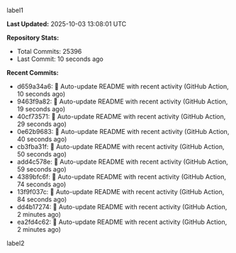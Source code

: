 
label1 
<!-- ACTIVITY_START -->
**Last Updated:** 2025-10-03 13:08:01 UTC

**Repository Stats:**
- Total Commits: 25396
- Last Commit: 10 seconds ago

**Recent Commits:**
- d659a34a6: 🤖 Auto-update README with recent activity (GitHub Action, 10 seconds ago)
- 9463f9a82: 🤖 Auto-update README with recent activity (GitHub Action, 19 seconds ago)
- 40cf73571: 🤖 Auto-update README with recent activity (GitHub Action, 29 seconds ago)
- 0e62b9683: 🤖 Auto-update README with recent activity (GitHub Action, 40 seconds ago)
- cb3fba31f: 🤖 Auto-update README with recent activity (GitHub Action, 50 seconds ago)
- add4c578e: 🤖 Auto-update README with recent activity (GitHub Action, 59 seconds ago)
- 4389bfc6f: 🤖 Auto-update README with recent activity (GitHub Action, 74 seconds ago)
- 13f9f037c: 🤖 Auto-update README with recent activity (GitHub Action, 84 seconds ago)
- dd4b17274: 🤖 Auto-update README with recent activity (GitHub Action, 2 minutes ago)
- ea2fd4c62: 🤖 Auto-update README with recent activity (GitHub Action, 2 minutes ago)
<!-- ACTIVITY_END -->

label2
